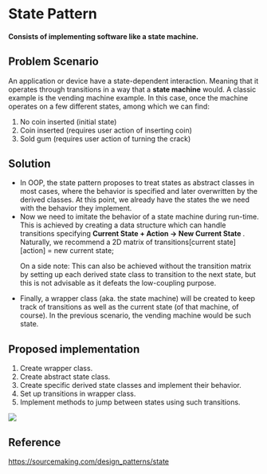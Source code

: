 # State Pattern

#### Consists of implementing software like a state machine.

## Problem Scenario
An application or device have a state-dependent interaction. Meaning that it operates through transitions in a way that a <b>state machine</b> would. A classic example is the vending machine example. In this case, once the machine operates on a few different states, among which we can find:

<ol>
  <li>No coin inserted (initial state)</li>
  <li>Coin inserted (requires user action of inserting coin)</li>
  <li>Sold gum (requires user action of turning the crack)</li>
</ol>

## Solution
<ul>
<li>
In OOP, the state pattern proposes to treat states as abstract classes in most cases, where the behavior is specified and later overwritten by the derived classes. At this point, we already have the states the we need with the behavior they implement.
</li>

<li>
Now we need to imitate the behavior of a state machine during run-time. This is achieved by creating a data structure which can handle transitions specifying <b> Current State + Action -> New Current State </b>. Naturally, we recommend a 2D matrix of transitions[current state][action] = new current state;

On a side note: This can also be achieved without the transition matrix by setting up each derived state class to transition to the next state, but this is not advisable as it defeats the low-coupling purpose.
</li>

<li>
Finally, a wrapper class (aka. the state machine) will be created to keep track of transitions as well as the current state (of that machine, of course). In the previous scenario, the vending machine would be such state.
</li>
</ul>

## Proposed implementation
<ol>
  <li>Create wrapper class.</li>
  <li>Create abstract state class.</li>
  <li>Create specific derived state classes and implement their behavior.</li>
  <li>Set up transitions in wrapper class.</li>
  <li>Implement methods to jump between states using such transitions.</li>
</ol>

<img src="https://scontent.fntr6-2.fna.fbcdn.net/v/t34.0-12/22554466_10156689400481258_1529540319_n.png?oh=bc7344cb2b8a368f751f90729e4d2ab1&oe=59E5DEA7" />

## Reference
https://sourcemaking.com/design_patterns/state

